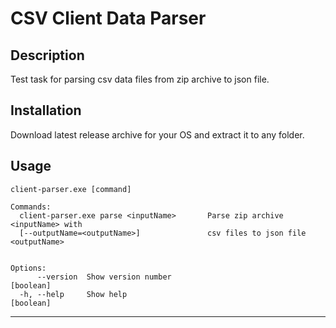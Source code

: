 # CSV Client Data Parser

## Description

Test task for parsing csv data files from zip archive to json file.

## Installation

Download latest release archive for your OS and extract it to any folder.

## Usage

```
client-parser.exe [command]

Commands:
  client-parser.exe parse <inputName>       Parse zip archive <inputName> with
  [--outputName=<outputName>]               csv files to json file <outputName>


Options:
      --version  Show version number                                   [boolean]
  -h, --help     Show help                                             [boolean]
```

---
